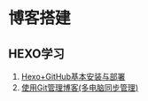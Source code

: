 # 博客搭建

## HEXO学习
1. [Hexo+GitHub基本安装与部署](https://github.com/echoguan/LearningNotes/blob/master/Learning/Hexo%E5%8D%9A%E5%AE%A2%E6%90%AD%E5%BB%BA/Hexo%2BGitHub%E5%9F%BA%E6%9C%AC%E5%AE%89%E8%A3%85%E4%B8%8E%E9%83%A8%E7%BD%B2.md)
2. [使用Git管理博客(多电脑同步管理)](https://github.com/echoguan/LearningNotes/blob/master/Learning/Hexo%E5%8D%9A%E5%AE%A2%E6%90%AD%E5%BB%BA/%E4%BD%BF%E7%94%A8Git%E7%AE%A1%E7%90%86HEXO(%E5%A4%9A%E7%94%B5%E8%84%91%E5%90%8C%E6%AD%A5%E7%AE%A1%E7%90%86).md)
